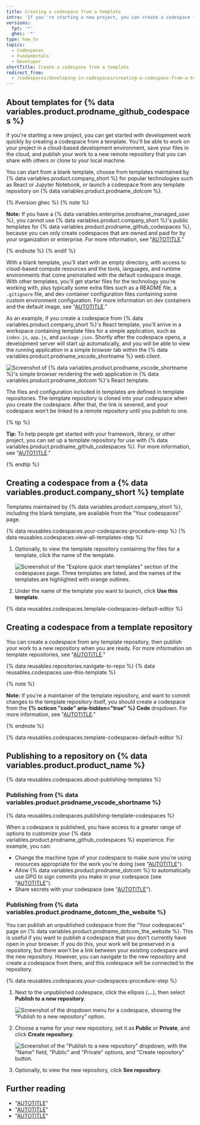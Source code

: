 ```yaml
---
title: Creating a codespace from a template
intro: 'If you''re starting a new project, you can create a codespace from a blank template or choose a template specially designed for the type of work you want to do.'
versions:
  fpt: '*'
  ghec: '*'
type: how_to
topics:
  - Codespaces
  - Fundamentals
  - Developer
shortTitle: Create a codespace from a template
redirect_from:
  - /codespaces/developing-in-codespaces/creating-a-codespace-from-a-template
---
```


## About templates for {% data variables.product.prodname_github_codespaces %}

If you're starting a new project, you can get started with development work quickly by creating a codespace from a template. You'll be able to work on your project in a cloud-based development environment, save your files in the cloud, and publish your work to a new remote repository that you can share with others or clone to your local machine.

You can start from a blank template, choose from templates maintained by {% data variables.product.company_short %} for popular technologies such as React or Jupyter Notebook, or launch a codespace from any template repository on {% data variables.product.prodname_dotcom %}.

{% ifversion ghec %}
{% note %}

**Note:** If you have a {% data variables.enterprise.prodname_managed_user %}, you cannot use {% data variables.product.company_short %}'s public templates for {% data variables.product.prodname_github_codespaces %}, because you can only create codespaces that are owned and paid for by your organization or enterprise. For more information, see "[AUTOTITLE](/admin/identity-and-access-management/using-enterprise-managed-users-for-iam/about-enterprise-managed-users#abilities-and-restrictions-of-managed-user-accounts)."

{% endnote %}
{% endif %}

With a blank template, you'll start with an empty directory, with access to cloud-based compute resources and the tools, languages, and runtime environments that come preinstalled with the default codespace image. With other templates, you'll get starter files for the technology you're working with, plus typically some extra files such as a README file, a `.gitignore` file, and dev container configuration files containing some custom environment configuration. For more information on dev containers and the default image, see "[AUTOTITLE](/codespaces/setting-up-your-project-for-codespaces/adding-a-dev-container-configuration/introduction-to-dev-containers)."

As an example, if you create a codespace from {% data variables.product.company_short %}'s React template, you'll arrive in a workspace containing template files for a simple application, such as `index.js`, `app.js`, and `package.json`. Shortly after the codespace opens, a development server will start up automatically, and you will be able to view the running application in a simple browser tab within the {% data variables.product.prodname_vscode_shortname %} web client.

![Screenshot of {% data variables.product.prodname_vscode_shortname %}'s simple browser rendering the web application in {% data variables.product.prodname_dotcom %}'s React template.](/assets/images/help/codespaces/react-template.png)

The files and configuration included in templates are defined in template repositories. The template repository is cloned into your codespace when you create the codespace. After that, the link is severed, and your codespace won't be linked to a remote repository until you publish to one.

{% tip %}

**Tip:** To help people get started with your framework, library, or other project, you can set up a template repository for use with {% data variables.product.prodname_github_codespaces %}. For more information, see "[AUTOTITLE](/codespaces/setting-up-your-project-for-codespaces/setting-up-your-repository/setting-up-a-template-repository-for-github-codespaces)."

{% endtip %}

## Creating a codespace from a {% data variables.product.company_short %} template

Templates maintained by {% data variables.product.company_short %}, including the blank template, are available from the "Your codespaces" page.

{% data reusables.codespaces.your-codespaces-procedure-step %}
{% data reusables.codespaces.view-all-templates-step %}
1. Optionally, to view the template repository containing the files for a template, click the name of the template.

   ![Screenshot of the "Explore quick start templates" section of the codespaces page. Three templates are listed, and the names of the templates are highlighted with orange outlines.](/assets/images/help/codespaces/react-template-name.png)

1. Under the name of the template you want to launch, click **Use this template**.

{% data reusables.codespaces.template-codespaces-default-editor %}

## Creating a codespace from a template repository

You can create a codespace from any template repository, then publish your work to a new repository when you are ready. For more information on template repositories, see "[AUTOTITLE](/repositories/creating-and-managing-repositories/creating-a-repository-from-a-template#about-repository-templates)."

{% data reusables.repositories.navigate-to-repo %}
{% data reusables.codespaces.use-this-template %}

   {% note %}

   **Note:** If you're a maintainer of the template repository, and want to commit changes to the template repository itself, you should create a codespace from the **{% octicon "code" aria-hidden="true" %} Code** dropdown. For more information, see "[AUTOTITLE](/codespaces/developing-in-a-codespace/creating-a-codespace-for-a-repository#creating-a-codespace-for-a-repository)."

   {% endnote %}

{% data reusables.codespaces.template-codespaces-default-editor %}

## Publishing to a repository on {% data variables.product.product_name %}

{% data reusables.codespaces.about-publishing-templates %}

### Publishing from {% data variables.product.prodname_vscode_shortname %}

{% data reusables.codespaces.publishing-template-codespaces %}

When a codespace is published, you have access to a greater range of options to customize your {% data variables.product.prodname_github_codespaces %} experience. For example, you can:

- Change the machine type of your codespace to make sure you're using resources appropriate for the work you're doing (see "[AUTOTITLE](/codespaces/customizing-your-codespace/changing-the-machine-type-for-your-codespace)").
- Allow {% data variables.product.prodname_dotcom %} to automatically use GPG to sign commits you make in your codespace (see "[AUTOTITLE](/codespaces/managing-your-codespaces/managing-gpg-verification-for-github-codespaces)").
- Share secrets with your codespace (see "[AUTOTITLE](/codespaces/managing-your-codespaces/managing-secrets-for-your-codespaces)").

### Publishing from {% data variables.product.prodname_dotcom_the_website %}

You can publish an unpublished codespace from the "Your codespaces" page on {% data variables.product.prodname_dotcom_the_website %}. This is useful if you want to publish a codespace that you don't currently have open in your browser. If you do this, your work will be preserved in a repository, but there won't be a link between your existing codespace and the new repository. However, you can navigate to the new repository and create a codespace from there, and this codespace will be connected to the repository.

{% data reusables.codespaces.your-codespaces-procedure-step %}
1. Next to the unpublished codespace, click the ellipsis (**...**), then select **Publish to a new repository**.

   ![Screenshot of the dropdown menu for a codespace, showing the "Publish to a new repository" option.](/assets/images/help/codespaces/publish-to-new-repository.png)

1. Choose a name for your new repository, set it as **Public** or **Private**, and click **Create repository**.

   ![Screenshot of the "Publish to a new repository" dropdown, with the "Name" field, "Public" and "Private" options, and "Create repository" button.](/assets/images/help/codespaces/template-new-repository-settings.png)

1. Optionally, to view the new repository, click **See repository**.

## Further reading

- "[AUTOTITLE](/codespaces/developing-in-a-codespace/creating-a-codespace-for-a-repository)"
- "[AUTOTITLE](/codespaces/getting-started/understanding-the-codespace-lifecycle)"
- "[AUTOTITLE](/codespaces/developing-in-a-codespace/using-source-control-in-your-codespace)"
